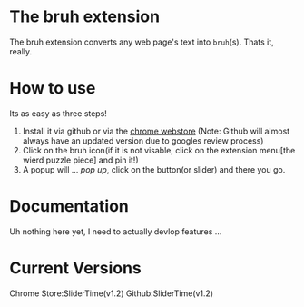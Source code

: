 # The bruh extension
The bruh extension converts any web page's text into `bruh`(s). Thats it, really.

# How to use
Its as easy as three steps!
1. Install it via github or via the [chrome webstore](https://chrome.google.com/webstore/detail/bruh/jdlgoebkipoinomjfgpggjhmoaoekmce) (Note: Github will almost always have an updated version due to googles review process)
2. Click on the bruh icon(if it is not visable, click on the extension menu[the wierd puzzle piece] and pin it!)
3. A popup will ... *pop up*, click on the button(or slider) and there you go.

# Documentation
Uh nothing here yet, I need to actually devlop features ...

# Current Versions
Chrome Store:SliderTime(v1.2)
Github:SliderTime(v1.2)
